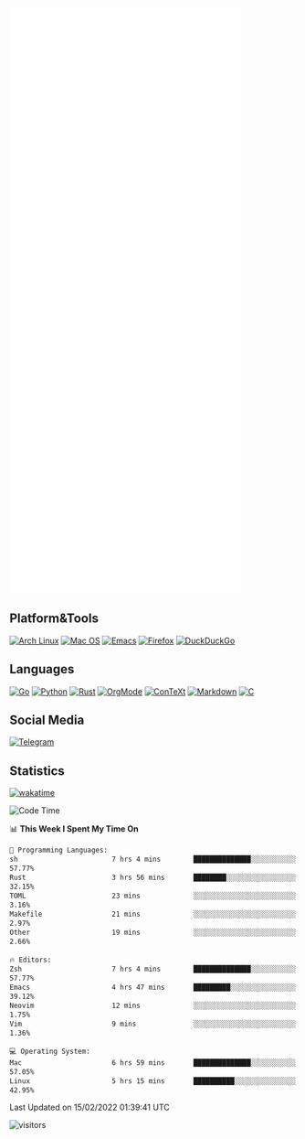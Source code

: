 ![Metrics](https://github.com/SteamedFish/SteamedFish/blob/master/github-metrics.svg)

## Platform&Tools

[![Arch Linux](https://img.shields.io/badge/ArchLinux-1793D1?logo=arch-linux&logoColor=fff&style=flat-square)](https://archlinux.org/)
[![Mac OS](https://img.shields.io/badge/MacOS-000000?style=flat-square&logo=macos&logoColor=F0F0F0)](https://www.apple.com/macos/)
[![Emacs](https://img.shields.io/badge/Emacs-%237F5AB6.svg?&style=flat-square&logo=gnu-emacs&logoColor=white)](https://www.gnu.org/software/emacs/)
[![Firefox](https://img.shields.io/badge/Firefox-FF7139?style=flat-square&logo=Firefox-Browser&logoColor=white)](https://firefox.com/)
[![DuckDuckGo](https://img.shields.io/badge/DuckDuckGo-DE5833?style=flat-square&logo=DuckDuckGo&logoColor=white)](https://duckduckgo.com/)

## Languages

[![Go](https://img.shields.io/badge/Golang-%2300ADD8.svg?style=flat-square&logo=go&logoColor=white)](https://golang.org/)
[![Python](https://img.shields.io/badge/Python-3670A0?style=flat-square&logo=python&logoColor=ffdd54)](https://www.python.org/)
[![Rust](https://img.shields.io/badge/Rust-%23000000.svg?style=flat-square&logo=rust&logoColor=white)](https://www.rust-lang.org/)
[![OrgMode](https://img.shields.io/badge/OrgMode-%23000000.svg?style=flat-square&logo=org&logoColor=white)](https://orgmode.org/)
[![ConTeXt](https://img.shields.io/badge/ConTeXt-%23008080.svg?style=flat-square&logo=latex&logoColor=white)](https://contextgarden.net/)
[![Markdown](https://img.shields.io/badge/MarkDown-%23000000.svg?style=flat-square&logo=markdown&logoColor=white)](https://daringfireball.net/projects/markdown/)
[![C](https://img.shields.io/badge/C-%2300599C.svg?style=flat-square&logo=c&logoColor=white)](https://www.iso.org/standard/74528.html)

## Social Media

[![Telegram](https://img.shields.io/badge/SteamedFish-2CA5E0?style=social&logo=telegram&logoColor=white)](https://t.me/SteamedFish)

## Statistics
[![wakatime](https://wakatime.com/badge/user/168280d6-fcf2-4b4f-ad3a-dc4612f35b38.svg)](https://wakatime.com/@168280d6-fcf2-4b4f-ad3a-dc4612f35b38)

<!--START_SECTION:waka-->
![Code Time](http://img.shields.io/badge/Code%20Time-1%2C608%20hrs%203%20mins-blue)

📊 **This Week I Spent My Time On** 

```text
💬 Programming Languages: 
sh                       7 hrs 4 mins        ██████████████░░░░░░░░░░░   57.77% 
Rust                     3 hrs 56 mins       ████████░░░░░░░░░░░░░░░░░   32.15% 
TOML                     23 mins             ░░░░░░░░░░░░░░░░░░░░░░░░░   3.16% 
Makefile                 21 mins             ░░░░░░░░░░░░░░░░░░░░░░░░░   2.97% 
Other                    19 mins             ░░░░░░░░░░░░░░░░░░░░░░░░░   2.66%

🔥 Editors: 
Zsh                      7 hrs 4 mins        ██████████████░░░░░░░░░░░   57.77% 
Emacs                    4 hrs 47 mins       █████████░░░░░░░░░░░░░░░░   39.12% 
Neovim                   12 mins             ░░░░░░░░░░░░░░░░░░░░░░░░░   1.75% 
Vim                      9 mins              ░░░░░░░░░░░░░░░░░░░░░░░░░   1.36%

💻 Operating System: 
Mac                      6 hrs 59 mins       ██████████████░░░░░░░░░░░   57.05% 
Linux                    5 hrs 15 mins       ██████████░░░░░░░░░░░░░░░   42.95%

```


 Last Updated on 15/02/2022 01:39:41 UTC
<!--END_SECTION:waka-->

![visitors](https://visitor-badge.laobi.icu/badge?page_id=SteamedFish.SteamedFish)
